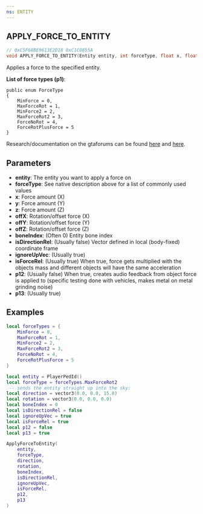 ```yaml
---
ns: ENTITY
---
```

## APPLY_FORCE_TO_ENTITY

```c
// 0xC5F68BE9613E2D18 0xC1C0855A
void APPLY_FORCE_TO_ENTITY(Entity entity, int forceType, float x, float y, float z, float offX, float offY, float offZ, int boneIndex, BOOL isDirectionRel, BOOL ignoreUpVec, BOOL isForceRel, BOOL p12, BOOL p13);
```

Applies a force to the specified entity.

**List of force types (p1)**:

```
public enum ForceType
{
    MinForce = 0,
    MaxForceRot = 1,
    MinForce2 = 2,
    MaxForceRot2 = 3,
    ForceNoRot = 4,
    ForceRotPlusForce = 5
}
```

Research/documentation on the gtaforums can be found [here](https://gtaforums.com/topic/885669-precisely-define-object-physics/) and [here](https://gtaforums.com/topic/887362-apply-forces-and-momentums-to-entityobject/).


## Parameters
* **entity**: The entity you want to apply a force on
* **forceType**: See native description above for a list of commonly used values
* **x**: Force amount (X)
* **y**: Force amount (Y)
* **z**: Force amount (Z)
* **offX**: Rotation/offset force (X)
* **offY**: Rotation/offset force (Y)
* **offZ**: Rotation/offset force (Z)
* **boneIndex**: (Often 0) Entity bone index
* **isDirectionRel**: (Usually false) Vector defined in local (body-fixed) coordinate frame
* **ignoreUpVec**: (Usually true)
* **isForceRel**: (Usually true) When true, force gets multiplied with the objects mass and different objects will have the same acceleration
* **p12**: (Usually false) When true, creates audio feedback from object force is applied to (specific testing done with vehicles, makes metal on metal grinding noise)
* **p13**: (Usually true)


## Examples
```lua
local forceTypes = {
    MinForce = 0,
    MaxForceRot = 1,
    MinForce2 = 2,
    MaxForceRot2 = 3,
    ForceNoRot = 4,
    ForceRotPlusForce = 5
}

local entity = PlayerPedId()
local forceType = forceTypes.MaxForceRot2
 -- sends the entity straight up into the sky:
local direction = vector3(0.0, 0.0, 15.0)
local rotation = vector3(0.0, 0.0, 0.0)
local boneIndex = 0
local isDirectionRel = false
local ignoreUpVec = true
local isForceRel = true
local p12 = false
local p13 = true

ApplyForceToEntity(
    entity,
    forceType,
    direction,
    rotation,
    boneIndex,
    isDirectionRel,
    ignoreUpVec,
    isForceRel,
    p12,
    p13
)
```
